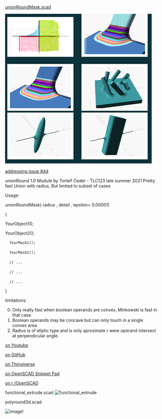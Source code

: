 [unionRoundMask.scad](2021/unionRound/unionRoundMask.scad)

![unionRound](https://github.com/TLC123/OpenSCAD_stuff/blob/16fd2e915b4b920f4786c256a8ced0462d6f85c5/2021/unionRound/reddit.PNG)

[addressing issue 844](https://github.com/openscad/openscad/issues/884#issuecomment-898877935)

unionRound 1.0 Module by Torleif Ceder - TLC123 late summer 2021
 Pretty fast Union with radius, But limited to subset of cases
 
 Usage:
 
 unionRoundMask( radius , detail , epsilon= 0.00001)
 
 { 
 
   YourObject1();  
   
   YourObject2(); 
   
      YourMask1(); 
      
      YourMask2(); 
      
      // ...
      
      // ...
      
      // ...
 
 } 

limitations:

 0. Only really fast when boolean operands are convex, Minkowski is fast in that case. 
 1. Boolean operands may be concave but can only touch in a single convex area
 2. Radius is of eliptic type and is only aproximate r were operand intersect at perpendicular angle. 
 
[on Youtube](www.youtube.com/watch?v=gVk-Keg_nGQ)

[on GitHub](github.com/TLC123/OpenSCAD_stuff/blob/d6fa00e498313d98a9ea31902600cc8a0af1b9bc/2021/unionRoundSimple.scad)

[on Thingiverse](www.thingiverse.com/thing:4932117/)

[on OpenSCAD Snippet Pad](openscadsnippetpad.blogspot.com/2021/08/openscad-unionround-module.html)

[on r /OpenSCAD](www.reddit.com/r/openscad/comments/p43xqc/unionround_module/)





functional_extrude.scad
![functional_extrude](https://user-images.githubusercontent.com/10944617/128231672-ca067748-d0bb-450f-8080-ffd1a68b3b8c.png)

polyround3d.scad 

![image](https://user-images.githubusercontent.com/10944617/127744443-d1815886-49d3-456b-8c8a-7db638b20010.png)! 
